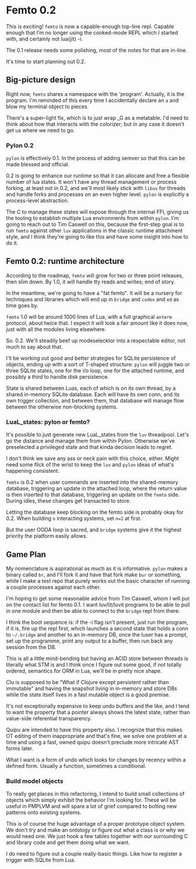 # Femto 0.2


This is exciting! ``femto`` is now a capable-enough top-line repl. Capable
enough that I'm no longer using the cooked-mode REPL which I started with,
and certainly not lua(jit) -i.


The 0.1 release needs some polishing, most of the notes for that are in-line.


It's time to start planning out 0.2.


## Big-picture design

Right now, ``femto`` shares a namespace with the 'program'. Actually, it is the
program.  I'm reminded of this every time I accidentally declare an ``a`` and
blow my terminal object to pieces.


There's a super-light fix, which is to just wrap _G as a metatable.  I'd need
to think about how that interacts with the colorizer; but in any case it
doesn't get us where we need to go.


### Pylon 0.2

``pylon`` is effectively 0.1. In the process of adding semver so that this can
be made blessed and official.


0.2 is going to enhance our runtime so that it can allocate and free a
flexible number of lua states.  It won't have any thread management or process
forking, at least not in 0.2, and we'll most likely stick with ``libuv`` for
threads and handle forks and processes on an even higher level.  ``pylon`` is
explicitly a process-level abstraction.


The C to manage these states will expose through the internal FFI, giving us
the tooling to establish multiple Lua environments from within ``pylon``.
I'm going to reach out to Tim Caswell on this, because the first-step goal is
to run ``femto`` against other ``luv`` applications in the classic runtime
attachment style, and I think they're going to like this and have some
insight into how to do it.


## Femto 0.2: runtime architecture

According to the roadmap, ``femto`` will grow for two or three point releases,
then slim down.  By 1.0, it will handle tty reads and writes; end of story.


In the meantime, we're going to have a "fat femto". It will be a nursery for
techniques and libraries which will end up in ``bridge`` and ``codex`` and ``ed``
as time goes by.


``femto`` 1.0 will be around 1000 lines of Lua, with a full graphical ``anterm``
protocol, about twice that.  I expect it will look a fair amount like it does
now, just with all the modules living elsewhere.


So. 0.2. We'll steadily beef up modeselecktor into a respectable editor, not
much to say about that.


I'll be working out good and better strategies for SQLite persistence of
objects, ending up with a sort of T-shaped structure: ``pylon`` will juggle two
or three SQLite states, one for the i/o loop, one for the attached runtime,
and possibly a third to handle disk persistence.


State is shared between Luas, each of which is on its own thread, by a shared
in-memory SQLite database. Each will have its own conn, and its own trigger
collection, and between them, that database will manage flow between the
otherwise non-blocking systems.


### LuaL_states: pylon or femto?

It's possible to just generate new LuaL_states from the ``luv`` threadpool.
Let's go the distance and manage them from within Pylon.  Otherwise we've
preselected a privileged state and that kinda decision leads to regret.


I don't think we save any ass or neck pain with this choice, either.  Might
need some flick of the wrist to keep the ``luv`` and ``pylon`` ideas of what's
happening consistent.


``femto`` is 0.2 when user commands are inserted into the shared-memory
database, triggering an update in the attached loop, where the return value
is then inserted to that database, triggering an update on the ``femto`` side.
During idles, these changes get transacted to store.


Letting the database keep blocking on the femto side is probably okay for 0.2.
When building ``n`` interacting systems, set ``n=2`` at first.


But the user OODA loop is sacred, and ``bridge`` systems give it the highest
priority the platform easily allows.


## Game Plan

My nomenclature is aspirational as much as it is informative. ``pylon`` makes a
binary called ``br``, and I'll fork it and have that fork make ``bur`` or
something, while I make a test repo that purely works out the basic character
of running a couple processes against each other.


I'm hoping to get some reasonable advice from Tim Caswell, whom I will put on
the contact list for femto 0.1. I want luv/lit/luvit programs to be able to
pull in one module  and then be able to connect to the ``bridge`` repl from
there.


I think the boot sequence is: if the -i flag isn't present, just run the
program, if it is, fire up the repl first, which launches a second state
that holds a conn to ``~/.bridge`` and another to an in-memory DB, once the
luser has a prompt, set up the programme, print any output to a buffer, then
run back any session from the DB.


This is all a little mind-bending but having an ACID store between threads is
literally what STM is and I think once I figure out some good, if not totally
ordered, semantics for ORM in Lua, we'll be in pretty nice shape.


Clu is supposed to be "What if Clojure except persistent rather than immutable"
and having the snapshot living in in-memory and store DBs while the state
itself lives in a fast mutable object is a good premise.


It's not exceptionally expensive to keep undo buffers and the like, and I tend
to want the property that a pointer always shows the latest state, rather than
value-side referential transparency.


Quipu are intended to have this property also. I recognize that this makes
OT editing of them inappropriate and that's fine, we solve one problem at a
time and using a fast, owned quipu doesn't preclude more intricate AST forms
later.


What I want is a form of undo which looks for changes by recency within a
defined form. Usually a function, sometimes a conditional.


### Build model objects

To really get places in this refactoring, I intend to build small collections
of objects which simply exhibit the behavior I'm looking for.  These will be
useful in PMPLVM and will spare a lot of grief compared to bolting new
patterns onto existing systems.


This is of course the huge advantage of a proper prototype object system.
We don't try and make an ontology or figure out what a class is or why we
would need one. We just hook a few tables together with our surrounding C and
library code and get them doing what we want.


I do need to figure out a couple really-basic things.  Like how to register
a trigger with SQLite from Lua.
